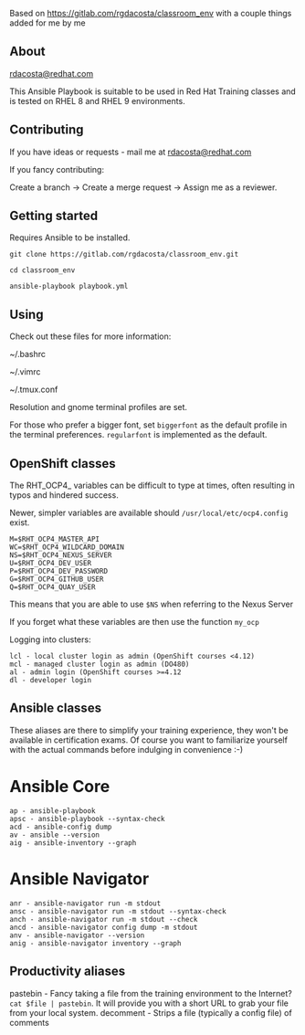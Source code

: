 Based on https://gitlab.com/rgdacosta/classroom_env
with a couple things added for me by me
## About

rdacosta@redhat.com

This Ansible Playbook is suitable to be used in Red Hat Training classes and is tested on RHEL 8 and RHEL 9 environments. 

## Contributing

If you have ideas or requests - mail me at rdacosta@redhat.com

If you fancy contributing:

Create a branch -> Create a merge request -> Assign me as a reviewer.

## Getting started

Requires Ansible to be installed. 

```
git clone https://gitlab.com/rgdacosta/classroom_env.git

cd classroom_env

ansible-playbook playbook.yml
```

## Using

Check out these files for more information:

~/.bashrc

~/.vimrc

~/.tmux.conf

Resolution and gnome terminal profiles are set. 

For those who prefer a bigger font, set `biggerfont` as the default profile in the terminal preferences. `regularfont` is implemented as the default.

## OpenShift classes

The RHT_OCP4_ variables can be difficult to type at times, often resulting in typos and hindered success. 

Newer, simpler variables are available should `/usr/local/etc/ocp4.config` exist.

```
M=$RHT_OCP4_MASTER_API
WC=$RHT_OCP4_WILDCARD_DOMAIN
NS=$RHT_OCP4_NEXUS_SERVER
U=$RHT_OCP4_DEV_USER
P=$RHT_OCP4_DEV_PASSWORD
G=$RHT_OCP4_GITHUB_USER
Q=$RHT_OCP4_QUAY_USER
```

This means that you are able to use `$NS` when referring to the Nexus Server

If you forget what these variables are then use the function `my_ocp`

Logging into clusters:

```
lcl - local cluster login as admin (OpenShift courses <4.12)
mcl - managed cluster login as admin (DO480)
al - admin login (OpenShift courses >=4.12
dl - developer login
```

## Ansible classes

These aliases are there to simplify your training experience, they won't be available in certification exams. Of course you want to familiarize yourself with the actual commands before indulging in convenience :-)

# Ansible Core

```
ap - ansible-playbook
apsc - ansible-playbook --syntax-check
acd - ansible-config dump
av - ansible --version
aig - ansible-inventory --graph
```

# Ansible Navigator

```
anr - ansible-navigator run -m stdout
ansc - ansible-navigator run -m stdout --syntax-check
anch - ansible-navigator run -m stdout --check
ancd - ansible-navigator config dump -m stdout
anv - ansible-navigator --version
anig - ansible-navigator inventory --graph
```

## Productivity aliases

pastebin - Fancy taking a file from the training environment to the Internet? `cat $file | pastebin`. It will provide you with a short URL to grab your file from your local system.
decomment - Strips a file (typically a config file) of comments


